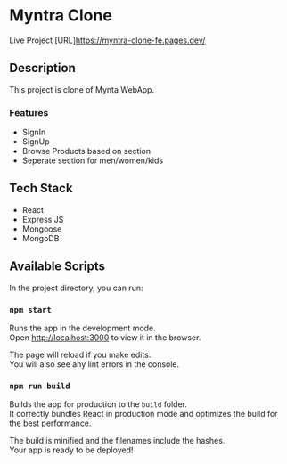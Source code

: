 # Myntra Clone

Live Project [URL]https://myntra-clone-fe.pages.dev/



## Description

This project is clone of Mynta WebApp.

### Features

- SignIn
- SignUp
- Browse Products based on section
- Seperate section for men/women/kids

## Tech Stack

- React
- Express JS
- Mongoose
- MongoDB

## Available Scripts

In the project directory, you can run:

### `npm start`

Runs the app in the development mode.\
Open [http://localhost:3000](http://localhost:3000) to view it in the browser.

The page will reload if you make edits.\
You will also see any lint errors in the console.

### `npm run build`

Builds the app for production to the `build` folder.\
It correctly bundles React in production mode and optimizes the build for the best performance.

The build is minified and the filenames include the hashes.\
Your app is ready to be deployed!

